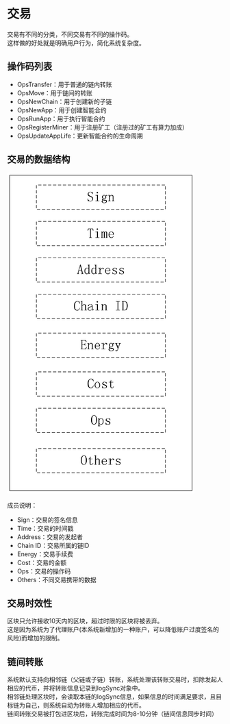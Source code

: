# 交易

交易有不同的分类，不同交易有不同的操作码。  
这样做的好处就是明确用户行为，简化系统复杂度。  

## 操作码列表

* OpsTransfer：用于普通的链内转账
* OpsMove：用于链间的转账
* OpsNewChain：用于创建新的子链
* OpsNewApp：用于创建智能合约
* OpsRunApp：用于执行智能合约
* OpsRegisterMiner：用于注册矿工（注册过的矿工有算力加成）
* OpsUpdateAppLife：更新智能合约的生命周期

## 交易的数据结构

![交易](transaction.png)

成员说明：

* Sign：交易的签名信息
* Time：交易的时间戳
* Address：交易的发起者
* Chain ID：交易所属的链ID
* Energy：交易手续费
* Cost：交易的金额
* Ops：交易的操作码
* Others：不同交易携带的数据

## 交易时效性

区块只允许接收10天内的区块，超过时限的区块将被丢弃。  
这是因为系统为了代理账户(本系统新增加的一种账户，可以降低账户过度签名的风险)而增加的限制。

## 链间转账

系统默认支持向相邻链（父链或子链）转账，系统处理该转账交易时，扣除发起人相应的代币，并将转账信息记录到logSync对象中。  
相邻链处理区块时，会读取本链的logSync信息，如果信息的时间满足要求，且目标链为自己，则系统自动为转账人增加相应的代币。  
链间转账交易被打包进区块后，转账完成时间为8-10分钟（链间信息同步时间）  

